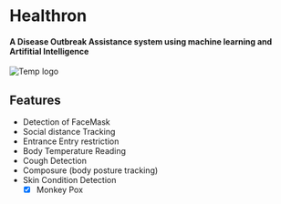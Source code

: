 # Healthron
#### A Disease Outbreak Assistance system using machine learning and Artifitial Intelligence


<picture>
  <source media="(prefers-color-scheme: dark)" srcset="https://user-images.githubusercontent.com/54176002/177230245-ef4640fb-25b5-4abe-b3f1-66d049a11cbc.gif">
  <source media="(prefers-color-scheme: light)" srcset="https://user-images.githubusercontent.com/25423296/163456779-a8556205-d0a5-45e2-ac17-42d089e3c3f8.png">
  <img alt="Temp logo" src="https://user-images.githubusercontent.com/25423296/163456779-a8556205-d0a5-45e2-ac17-42d089e3c3f8.png">
</picture>

<!--![animation_500_l57gve2o](https://user-images.githubusercontent.com/54176002/177230428-def7fbe5-20cd-49e0-8269-35308b4e087e.gif)-->
<!--![animation_500_l57gve2o](https://user-images.githubusercontent.com/54176002/177230245-ef4640fb-25b5-4abe-b3f1-66d049a11cbc.gif)-->

## Features
- Detection of FaceMask
- Social distance Tracking
- Entrance Entry restriction
- Body Temperature Reading
- Cough Detection
- Composure (body posture tracking)
- Skin Condition Detection
  - [x] Monkey Pox
